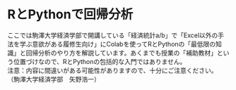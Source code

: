 # RとPythonで回帰分析
ここでは駒澤大学経済学部で開講している「経済統計a/b」で「Excel以外の手法を学ぶ意欲がある履修生向け」にColabを使ってRとPythonの「最低限の知識」と回帰分析のやり方を解説しています。あくまでも授業の「補助教材」という位置づけなので、RとPythonの包括的な入門ではありません。
<br>
注意：内容に間違いがある可能性がありますので、十分にご注意ください。
<br>（駒澤大学経済学部　矢野浩一）
